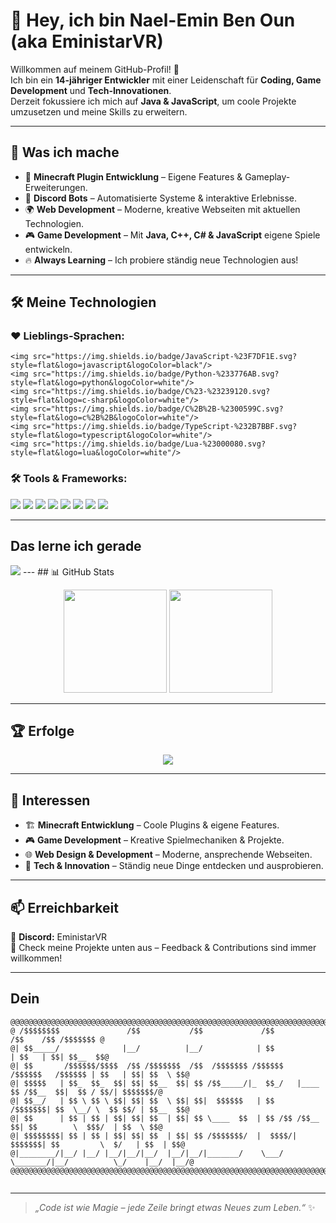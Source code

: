 # 👋 Hey, ich bin Nael-Emin Ben Oun (aka **EministarVR**)

Willkommen auf meinem GitHub-Profil! 🌟  
Ich bin ein **14-jähriger Entwickler** mit einer Leidenschaft für **Coding, Game Development** und **Tech-Innovationen**.  
Derzeit fokussiere ich mich auf **Java & JavaScript**, um coole Projekte umzusetzen und meine Skills zu erweitern.

---

## 🚀 Was ich mache
- 🔧 **Minecraft Plugin Entwicklung** – Eigene Features & Gameplay-Erweiterungen.  
- 🤖 **Discord Bots** – Automatisierte Systeme & interaktive Erlebnisse.  
- 🌍 **Web Development** – Moderne, kreative Webseiten mit aktuellen Technologien.  
- 🎮 **Game Development** – Mit **Java, C++, C# & JavaScript** eigene Spiele entwickeln.  
- 🔥 **Always Learning** – Ich probiere ständig neue Technologien aus!  

---

## 🛠️ Meine Technologien  

### ❤️ Lieblings-Sprachen:
<p align="left">
    
    <img src="https://img.shields.io/badge/JavaScript-%23F7DF1E.svg?style=flat&logo=javascript&logoColor=black"/>
    <img src="https://img.shields.io/badge/Python-%233776AB.svg?style=flat&logo=python&logoColor=white"/>
    <img src="https://img.shields.io/badge/C%23-%23239120.svg?style=flat&logo=c-sharp&logoColor=white"/>
    <img src="https://img.shields.io/badge/C%2B%2B-%2300599C.svg?style=flat&logo=c%2B%2B&logoColor=white"/>
    <img src="https://img.shields.io/badge/TypeScript-%232B7BBF.svg?style=flat&logo=typescript&logoColor=white"/>
    <img src="https://img.shields.io/badge/Lua-%23000080.svg?style=flat&logo=lua&logoColor=white"/>
</p>

### 🛠️ Tools & Frameworks:
<p align="left">
    <img src="https://img.shields.io/badge/Linux-%23FCC624.svg?style=flat&logo=linux&logoColor=black"/>
    <img src="https://img.shields.io/badge/VS%20Code-%23007ACC.svg?style=flat&logo=visual-studio-code&logoColor=white"/>
    <img src="https://img.shields.io/badge/IntelliJ%20IDEA-%23000000.svg?style=flat&logo=intellij-idea&logoColor=white"/>
    <img src="https://img.shields.io/badge/Node.js-%23339933.svg?style=flat&logo=node.js&logoColor=white"/>
    <img src="https://img.shields.io/badge/WinSCP-%23000000.svg?style=flat&logo=winscp&logoColor=white"/>
    <img src="https://img.shields.io/badge/Termius-%232F3136.svg?style=flat&logo=termius&logoColor=white"/>
    <img src="https://img.shields.io/badge/Astro-%23000000.svg?style=flat&logo=astro&logoColor=white"/>
    <img src="https://img.shields.io/badge/Next.js-%23000000.svg?style=flat&logo=next.js&logoColor=white"/>
</p>

---
## Das lerne ich gerade

<img src="https://img.shields.io/badge/Java-%23007396.svg?style=flat&logo=openjdk&logoColor=white"/>
---
## 📊 GitHub Stats  
<p align="center">
    <img src="https://github-readme-stats.vercel.app/api?username=EministarVR&show_icons=true&theme=radical" height="165"/>
    <img src="https://github-readme-stats.vercel.app/api/top-langs/?username=EministarVR&layout=compact&theme=radical" height="165"/>
</p>

---

## 🏆 Erfolge  
<p align="center">
    <img src="https://github-profile-trophy.vercel.app/?username=EministarVR&theme=radical"/>
</p>

---

## 🌟 Interessen  
- 🏗️ **Minecraft Entwicklung** – Coole Plugins & eigene Features.  
- 🎮 **Game Development** – Kreative Spielmechaniken & Projekte.  
- 🌐 **Web Design & Development** – Moderne, ansprechende Webseiten.  
- 🚀 **Tech & Innovation** – Ständig neue Dinge entdecken und ausprobieren.  

---

## 📫 Erreichbarkeit  
💬 **Discord:** EministarVR  
🚀 Check meine Projekte unten aus – Feedback & Contributions sind immer willkommen!  

---
## Dein 
```
@@@@@@@@@@@@@@@@@@@@@@@@@@@@@@@@@@@@@@@@@@@@@@@@@@@@@@@@@@@@@@@@@@@@@@@@@@@@@@@@@@@@@@@@@@@@@@@@@@@@@@@@@
@ /$$$$$$$$               /$$           /$$             /$$                         /$$    /$$ /$$$$$$$ @
@| $$_____/              |__/          |__/            | $$                        | $$   | $$| $$__  $$@
@| $$       /$$$$$$/$$$$  /$$ /$$$$$$$  /$$  /$$$$$$$ /$$$$$$    /$$$$$$   /$$$$$$ | $$   | $$| $$  \ $$@
@| $$$$$   | $$_  $$_  $$| $$| $$__  $$| $$ /$$_____/|_  $$_/   |____  $$ /$$__  $$|  $$ / $$/| $$$$$$$/@
@| $$__/   | $$ \ $$ \ $$| $$| $$  \ $$| $$|  $$$$$$   | $$      /$$$$$$$| $$  \__/ \  $$ $$/ | $$__  $$@
@| $$      | $$ | $$ | $$| $$| $$  | $$| $$ \____  $$  | $$ /$$ /$$__  $$| $$        \  $$$/  | $$  \ $$@
@| $$$$$$$$| $$ | $$ | $$| $$| $$  | $$| $$ /$$$$$$$/  |  $$$$/|  $$$$$$$| $$         \  $/   | $$  | $$@
@|________/|__/ |__/ |__/|__/|__/  |__/|__/|_______/    \___/   \_______/|__/          \_/    |__/  |__/@
@@@@@@@@@@@@@@@@@@@@@@@@@@@@@@@@@@@@@@@@@@@@@@@@@@@@@@@@@@@@@@@@@@@@@@@@@@@@@@@@@@@@@@@@@@@@@@@@@@@@@@@@@
                                                        
```

---
> *„Code ist wie Magie – jede Zeile bringt etwas Neues zum Leben.“* ✨
